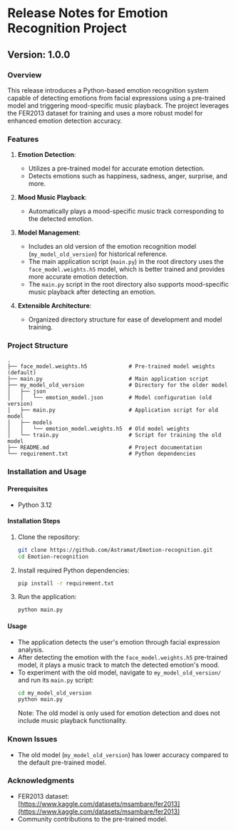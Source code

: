 # Release Notes for Emotion Recognition Project

## Version: 1.0.0

### Overview

This release introduces a Python-based emotion recognition system capable of detecting emotions from facial expressions using a pre-trained model and triggering mood-specific music playback. The project leverages the FER2013 dataset for training and uses a more robust model for enhanced emotion detection accuracy.

### Features

1. **Emotion Detection**:

   - Utilizes a pre-trained model for accurate emotion detection.
   - Detects emotions such as happiness, sadness, anger, surprise, and more.

2. **Mood Music Playback**:

   - Automatically plays a mood-specific music track corresponding to the detected emotion.

3. **Model Management**:

   - Includes an old version of the emotion recognition model (`my_model_old_version`) for historical reference.
   - The main application script (`main.py`) in the root directory uses the `face_model.weights.h5` model, which is better trained and provides more accurate emotion detection.
   - The `main.py` script in the root directory also supports mood-specific music playback after detecting an emotion.

4. **Extensible Architecture**:

   - Organized directory structure for ease of development and model training.

### Project Structure

```
.
├── face_model.weights.h5             # Pre-trained model weights (default)
├── main.py                           # Main application script
├── my_model_old_version              # Directory for the older model
│   ├── json
│   │   └── emotion_model.json        # Model configuration (old version)
│   ├── main.py                       # Application script for old model
│   ├── models
│   │   └── emotion_model.weights.h5  # Old model weights
│   └── train.py                      # Script for training the old model
├── README.md                         # Project documentation
└── requirement.txt                   # Python dependencies
```

### Installation and Usage

#### Prerequisites

- Python 3.12

#### Installation Steps

1. Clone the repository:

   ```bash
   git clone https://github.com/Astramat/Emotion-recognition.git
   cd Emotion-recognition
   ```

2. Install required Python dependencies:

   ```bash
   pip install -r requirement.txt
   ```

3. Run the application:

   ```bash
   python main.py
   ```

#### Usage

- The application detects the user's emotion through facial expression analysis.
- After detecting the emotion with the `face_model.weights.h5` pre-trained model, it plays a music track to match the detected emotion's mood.
- To experiment with the old model, navigate to `my_model_old_version/` and run its `main.py` script:
  ```bash
  cd my_model_old_version
  python main.py
  ```
  Note: The old model is only used for emotion detection and does not include music playback functionality.

### Known Issues

- The old model (`my_model_old_version`) has lower accuracy compared to the default pre-trained model.

### Acknowledgments

- FER2013 dataset: [https://www.kaggle.com/datasets/msambare/fer2013](https://www.kaggle.com/datasets/msambare/fer2013)
- Community contributions to the pre-trained model.
